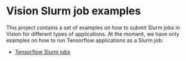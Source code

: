 # Vision Slurm job examples

This project contains a set of examples on how to submit Slurm jobs in Vision for different types of applications. At the moment, we have only examples on how to run Tensorflow applications as a Slurm job:

- [Tensorflow Slurm jobs](https://github.com/vistalab-uevora/examples/tree/master/tensorflow)
